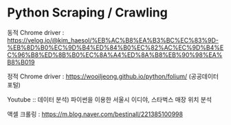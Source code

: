 # Python Scraping / Crawling

동적 Chrome driver : https://velog.io/@kim_haesol/%EB%AC%B8%EA%B3%BC%EC%83%9D-%EB%8D%B0%EC%9D%B4%ED%84%B0%EC%82%AC%EC%9D%B4%EC%96%B8%ED%8B%B0%EC%8A%A4%ED%8A%B8%EB%90%98%EA%B8%B019

정적 Chrome driver : https://wooiljeong.github.io/python/folium/
(공공데이터포털)

Youtube :: 데이터 분석) 파이썬을 이용한 서울시 이디야, 스타벅스 매장 위치 분석

액셀 크롤링 : https://m.blog.naver.com/bestinall/221385100998
